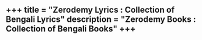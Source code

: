 +++
title = "Zerodemy Lyrics : Collection of Bengali Lyrics"
description = "Zerodemy Books : Collection of Bengali Books"
+++
--
